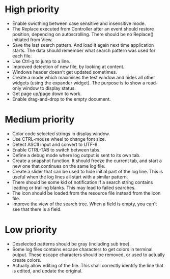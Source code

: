 High priority
=============
* Enable swicthing between case sensitive and insensitive mode.
* The Replace executed from Controller after an event should restore position, depending on autoscrolling.
There should be no Replace() initiated from View.
* Save the last search pattern. And load it again next time application starts.
The data should remember what search pattern was used for each file.
* Use Ctrl-g to jump to a line.
* Improved detection of new file, by looking at content.
* Windows header doesn't get updated sometimes.
* Create a mode which maximises the test window and hides all other widgets (using the expander widget).
The purpose is to show a read-only window to display status.
* Get page up/page down to work.
* Enable drag-and-drop to the empty document.

Medium priority
===============
* Color code selected strings in display window.
* Use CTRL-mouse wheel to change font size.
* Detect ASCII input and convert to UTF-8.
* Enable CTRL-TAB to switch between tabs.
* Define a debug mode where log output is sent to its own tab.
* Create a snapshot function. It should freeze the current tab, and start a new one that continues on the same log file.
* Create a slider that can be used to hide initial part of the log line.
This is useful when the log lines all start with a similar pattern.
* There should be some kid of notification if a search string contains leading or trailing blanks.
This may lead to failed searches.
* The icon should be loaded from the resource file instead from the icon file.
* Improve the view of the search tree.
When a field is empty, you can't see that there is a field.

Low priority
============
* Deselected patterns should be gray (including sub tree).
* Some log files contains escape characters to get colors in terminal output. These escape characters should be removed, or used to actually create colors.
* Actually allow editing of the file.
This shall correctly identify the line that is edited, and update the original.
